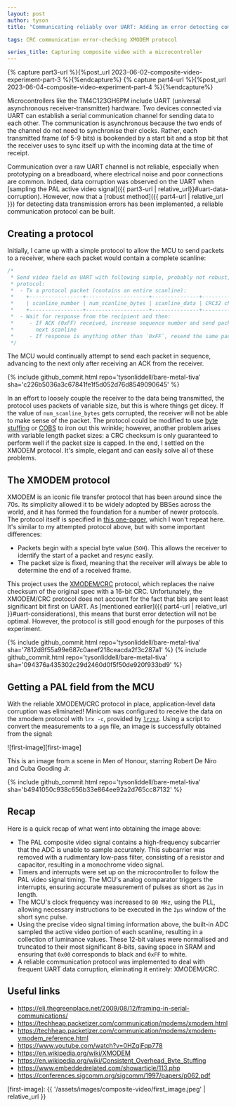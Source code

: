 ```yaml
---
layout: post
author: tyson
title: "Communicating reliably over UART: Adding an error detecting communication protocol"

tags: CRC communication error-checking XMODEM protocol

series_title: Capturing composite video with a microcontroller
---
```

{% capture part3-url %}{%post_url 2023-06-02-composite-video-experiment-part-3 %}{%endcapture%}
{% capture part4-url %}{%post_url 2023-06-04-composite-video-experiment-part-4 %}{%endcapture%}

Microcontrollers like the TM4C123GH6PM include UART (universal asynchronous receiver-transmitter) hardware. Two devices connected via UART can establish a serial communication channel for sending data to each other. The communication is asynchronous because the two ends of the channel do not need to synchronise their clocks. Rather, each transmitted frame (of 5-9 bits) is bookended by a start bit and a stop bit that the receiver uses to sync itself up with the incoming data at the time of receipt.

Communication over a raw UART channel is not reliable, especially when prototyping on a breadboard, where electrical noise and poor connections are common. Indeed, data corruption was observed on the UART when [sampling the PAL active video signal]({{ part3-url | relative_url}}#uart-data-corruption). However, now that a [robust method]({{ part4-url | relative_url }}) for detecting data transmission errors has been implemented, a reliable communication protocol can be built.

## Creating a protocol
Initially, I came up with a simple protocol to allow the MCU to send packets to a receiver, where each packet would contain a complete scanline:

```c
/*
 * Send video field on UART with following simple, probably not robust,
 * protocol:
 *  - Tx a protocol packet (contains an entire scanline):
 *    +-----------------+--------------------+---------------+---------------+
 *    | scanline_number | num_scanline_bytes | scanline_data | CRC32 checksum|
 *    +-----------------+--------------------+---------------+---------------+
 *  - Wait for response from the recipient and then:
 *     - If ACK (0xFF) received, increase sequence number and send packet for
 *       next scanline
 *     - If response is anything other than `0xFF`, resend the same packet.
 */
```

The MCU would continually attempt to send each packet in sequence, advancing to the next only after receiving an ACK from the receiver.

{% include github_commit.html repo='tysonliddell/bare-metal-tiva' sha='c226b5036a3c67841fe1f5d052d76d8549090645' %}

In an effort to loosely couple the receiver to the data being transmitted, the protocol uses packets of variable size, but this is where things get dicey. If the value of `num_scanline_bytes` gets corrupted, the receiver will not be able to make sense of the packet. The protocol could be modified to use [byte stuffing](https://eli.thegreenplace.net/2009/08/12/framing-in-serial-communications/) or [COBS](https://en.wikipedia.org/wiki/Consistent_Overhead_Byte_Stuffing) to iron out this wrinkle; however, another problem arises with variable length packet sizes: a CRC checksum is only guaranteed to perform well if the packet size is capped. In the end, I settled on the XMODEM protocol. It's simple, elegant and can easily solve all of these problems.

## The XMODEM protocol
XMODEM is an iconic file transfer protocol that has been around since the 70s. Its simplicity allowed it to be widely adopted by BBSes across the world, and it has formed the foundation for a number of newer protocols. The protocol itself is specified in [this one-pager](https://techheap.packetizer.com/communication/modems/xmodem.html), which I won't repeat here. It's similar to my attempted protocol above, but with some important differences:
- Packets begin with a special byte value (`SOH`). This allows the receiver to identify the start of a packet and resync easily.
- The packet size is fixed, meaning that the receiver will always be able to determine the end of a received frame.

This project uses the [XMODEM/CRC](https://techheap.packetizer.com/communication/modems/xmodem-ymodem_reference.html) protocol, which replaces the naive checksum of the original spec with a 16-bit CRC. Unfortunately, the XMODEM/CRC protocol does not account for the fact that bits are sent least significant bit first on UART. As [mentioned earlier]({{ part4-url | relative_url }}#uart-considerations), this means that burst error detection will not be optimal. However, the protocol is still good enough for the purposes of this experiment.

{% include github_commit.html repo='tysonliddell/bare-metal-tiva' sha='7812d8f55a99e687c0aeef218ceacda2f3c287a1' %}
{% include github_commit.html repo='tysonliddell/bare-metal-tiva' sha='094376a435302c29d2460d0f5f50de920f933bd9' %}

## Getting a PAL field from the MCU
With the reliable XMODEM/CRC protocol in place, application-level data corruption was eliminated! Minicom was configured to receive the data on the xmodem protocol with `lrx -c`, provided by [`lrzsz`](https://www.ohse.de/uwe/software/lrzsz.html). Using a script to convert the measurements to a `pgm` file, an image is successfully obtained from the signal:

![first-image][first-image]

This is an image from a scene in Men of Honour, starring Robert De Niro and Cuba Gooding Jr. 

{% include github_commit.html repo='tysonliddell/bare-metal-tiva' sha='b4941050c938c656b33e864ee92a2d765cc87132' %}

## Recap
Here is a quick recap of what went into obtaining the image above:
- The PAL composite video signal contains a high-frequency subcarrier that the ADC is unable to sample accurately. This subcarrier was removed with a rudimentary low-pass filter, consisting of a resistor and capacitor, resulting in a monochrome video signal.
- Timers and interrupts were set up on the microcontroller to follow the PAL video signal timing. The MCU's analog comparator triggers the interrupts, ensuring accurate measurement of pulses as short as `2µs` in length.
- The MCU's clock frequency was increased to `80 MHz`, using the PLL, allowing necessary instructions to be executed in the `2µs` window of the short sync pulse.
- Using the precise video signal timing information above, the built-in ADC sampled the active video portion of each scanline, resulting in a collection of luminance values. These 12-bit values were normalised and truncated to their most significant 8-bits, saving space in SRAM and ensuring that `0x00` corresponds to black and `0xFF` to white.
- A reliable communication protocol was implemented to deal with frequent UART data corruption, eliminating it entirely: XMODEM/CRC.

## Useful links
- https://eli.thegreenplace.net/2009/08/12/framing-in-serial-communications/
- https://techheap.packetizer.com/communication/modems/xmodem.html
- https://techheap.packetizer.com/communication/modems/xmodem-ymodem_reference.html
- https://www.youtube.com/watch?v=0HZqiFqp778
- https://en.wikipedia.org/wiki/XMODEM
- https://en.wikipedia.org/wiki/Consistent_Overhead_Byte_Stuffing
- https://www.embeddedrelated.com/showarticle/113.php
- https://conferences.sigcomm.org/sigcomm/1997/papers/p062.pdf

[first-image]: {{ '/assets/images/composite-video/first_image.jpeg' | relative_url }}
